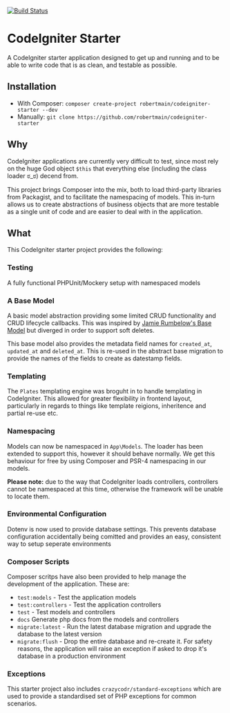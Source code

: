 [![Build Status](https://travis-ci.org/robertmain/codeigniter-starter.svg?branch=master)](https://travis-ci.org/robertmain/codeigniter-starter)

# CodeIgniter Starter

A CodeIgniter starter application designed to get up and running and to be able to write code that is as clean, and testable as possible.

## Installation

- With Composer: `composer create-project robertmain/codeigniter-starter --dev`
- Manually: `git clone https://github.com/robertmain/codeigniter-starter`

## Why

CodeIgniter applications are currently very difficult to test, since most rely on the huge God object `$this` that everything else (including the class loader ಠ_ಠ) decend from.

This project brings Composer into the mix, both to load third-party libraries from Packagist, and to facilitate the namespacing of models. This in-turn allows us to create abstractions of business objects that are more testable as a single unit of code and are easier to deal with in the application.

## What

This CodeIgniter starter project provides the following:

### Testing

A fully functional PHPUnit/Mockery setup with namespaced models

### A Base Model

A basic model abstraction providing some limited CRUD functionality and CRUD lifecycle callbacks. This was inspired by [Jamie Rumbelow\'s Base Model](https://github.com/jamierumbelow/codeigniter-base-model) but diverged in order to support soft deletes.

This base model also provides the metadata field names for `created_at`, `updated_at` and `deleted_at`. This is re-used in the abstract base migration to provide the names of the fields to create as datestamp fields.

### Templating

The `Plates` templating engine was broguht in to handle templating in CodeIgniter. This allowed for greater flexibility in frontend layout, particularly in regards to things like template reigions, inheritence and partial re-use etc.

### Namespacing

Models can now be namespaced in `App\Models`. The loader has been extended to support this, however it should behave normally. We get this behaviour for free by using Composer and PSR-4 namespacing in our models.

**Please note:**  due to the way that CodeIgniter loads controllers, controllers cannot be namespaced at this time, otherwise the framework will be unable to locate them.

### Environmental Configuration

Dotenv is now used to provide database settings. This prevents database configuration accidentally being comitted and provides an easy, consistent way to setup seperate environments

### Composer Scripts

Composer scritps have also been provided to help manage the development of the application. These are:

- `test:models` - Test the application models
- `test:controllers` - Test the application controllers
- `test` - Test models and controllers
- `docs` Generate php docs from the models and controllers
- `migrate:latest` - Run the latest database migration and upgrade the database to the latest version
- `migrate:flush` - Drop the entire database and re-create it. For safety reasons, the application will raise an exception if asked to drop it's database in a production environment

### Exceptions

This starter project also includes `crazycodr/standard-exceptions` which are used to provide a standardised set of PHP exceptions for common scenarios.
